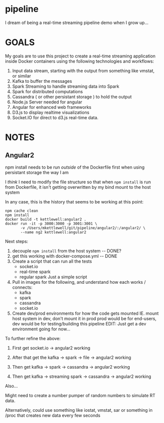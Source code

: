 # pipeline

I dream of being a real-time streaming pipeline demo when I grow up...


# GOALS

My goals are to use this project to create a real-time
streaming application inside Docker containers using the
following technologies and workflows:

1. Input data stream, starting with the output from something like vmstat, or similar
2. Kafka to buffer the messages
3. Spark Streaming to handle streaming data into Spark
4. Spark for distributed computations
5. Cassandra ( or other persistant storage ) to hold the output
6. Node.js Server needed for angular
7. Angular for enhanced web frameworks
8. D3.js to display realtime visualizations
9. Socket.IO for direct to d3.js real-time data.


# NOTES

## Angular2

npm install needs to be run *outside* of the Dockerfile first when using
persistant storage the way I am

I *think* I need to modify the file structure so that when `npm install` is run
from Dockerfile, it isn't getting overwritten by my bind mount to the host system

In any case, this is the history that seems to be working at this point:

``` shell
npm cache clean
npm install
docker build -t kettlewell:angular2 .
docker run -it -p 3000:3000 -p 3001:3001 \
       -v /Users/mkettlewell/git/pipeline/angular2/:/angular2/ \
       --name ng2 kettlewell:angular2
```
Next steps:
1. decouple `npm install` from the host system -- DONE?
2. get this working with docker-compose.yml -- DONE
3. Create a script that can run all the tests
   + socket.io
   + real-time spark
   + regular spark
   Just a simple script
4. Pull in images for the following, and understand how each works / connects:
   + kafka
   + spark
   + cassandra
   + socket.io
5. Create dev/prod environments for how the code gets mounted
   IE. mount host system in dev, don't mount it in prod
       prod would be for end-users, dev would be for testing/building this pipeline
   EDIT: Just get a dev environment going for now...


To further refine the above:

1. First get socket.io -> angular2 working

2. After that get the kafka -> spark -> file -> angular2 working

3. Then get kafka -> spark -> cassandra -> angular2 working

4. Then get kafka -> streaming spark -> cassandra -> angular2 working

Also...

Might need to create a number pumper of random numbers to simulate RT data.

Alternatively, could use something like iostat, vmstat, sar or
something in /proc that creates new data every few seconds
